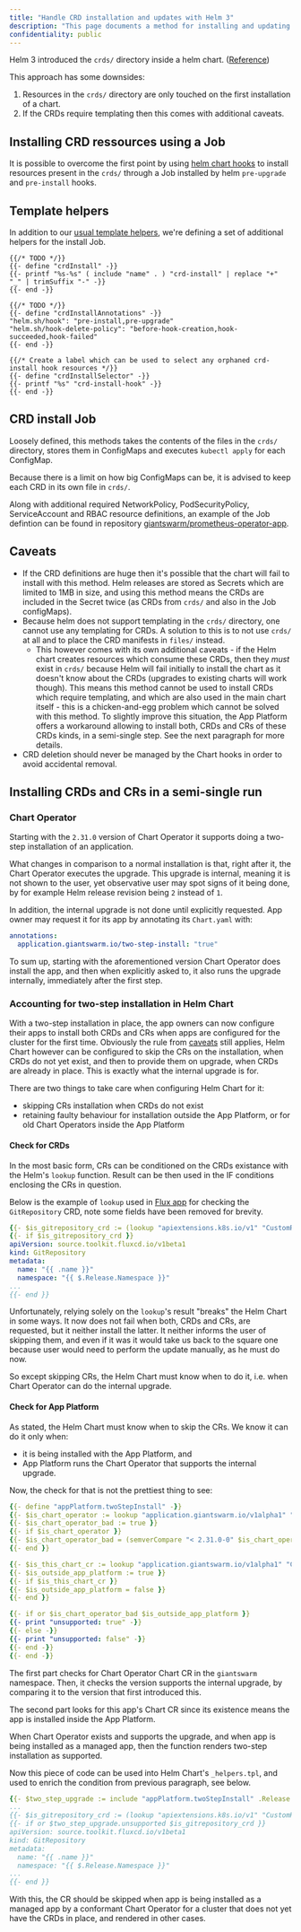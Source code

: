 ```yaml
---
title: "Handle CRD installation and updates with Helm 3"
description: "This page documents a method for installing and updating CRDs using Helm 3"
confidentiality: public
---
```


Helm 3 introduced the `crds/` directory inside a helm chart. ([Reference](https://helm.sh/docs/chart_best_practices/custom_resource_definitions/#install-a-crd-declaration-before-using-the-resource))

This approach has some downsides:

1. Resources in the `crds/` directory are only touched on the first installation of a chart.
2. If the CRDs require templating then this comes with additional caveats.

## Installing CRD ressources using a Job

It is possible to overcome the first point by using [helm chart hooks](https://helm.sh/docs/topics/charts_hooks/) to install resources present in the `crds/` through a Job installed by helm `pre-upgrade` and `pre-install` hooks.

## Template helpers

In addition to our [usual template helpers](https://github.com/giantswarm/template-app/blob/142e685/helm/APP-NAME-app/templates/_helpers.tpl), we're defining a set of additional helpers for the install Job.

```
{{/* TODO */}}
{{- define "crdInstall" -}}
{{- printf "%s-%s" ( include "name" . ) "crd-install" | replace "+" "_" | trimSuffix "-" -}}
{{- end -}}

{{/* TODO */}}
{{- define "crdInstallAnnotations" -}}
"helm.sh/hook": "pre-install,pre-upgrade"
"helm.sh/hook-delete-policy": "before-hook-creation,hook-succeeded,hook-failed"
{{- end -}}

{{/* Create a label which can be used to select any orphaned crd-install hook resources */}}
{{- define "crdInstallSelector" -}}
{{- printf "%s" "crd-install-hook" -}}
{{- end -}}
```

## CRD install Job

Loosely defined, this methods takes the contents of the files in the `crds/` directory, stores them in ConfigMaps and executes `kubectl apply` for each ConfigMap.

Because there is a limit on how big ConfigMaps can be, it is advised to keep each CRD in its own file in `crds/`.

Along with additional required NetworkPolicy, PodSecurityPolicy, ServiceAccount and RBAC resource definitions, an example of the Job defintion can be found in repository [giantswarm/prometheus-operator-app](https://github.com/giantswarm/prometheus-operator-app/tree/a8315a8/helm/prometheus-operator-app/templates/crd-install).

## Caveats

- If the CRD definitions are huge then it's possible that the chart will fail to install with this method. Helm releases are stored as Secrets which are limited to 1MB in size, and using this method means the CRDs are included in the Secret twice (as CRDs from `crds/` and also in the Job configMaps).
- Because helm does not support templating in the `crds/` directory, one cannot use any templating for CRDs. A solution to this is to not use `crds/` at all and to place the CRD manifests in `files/` instead.
	- This however comes with its own additional caveats - if the Helm chart creates resources which consume these CRDs, then they _must_ exist in `crds/` because Helm will fail initially to install the chart as it doesn't know about the CRDs (upgrades to existing charts will work though). This means this method cannot be used to install CRDs which require templating, and which are also used in the main chart itself - this is a chicken-and-egg problem which cannot be solved with this method. To slightly improve this situation, the App Platform offers a workaround allowing to install both, CRDs and CRs of these CRDs kinds, in a semi-single step. See the next paragraph for more details.
- CRD deletion should never be managed by the Chart hooks in order to avoid accidental removal.

## Installing CRDs and CRs in a semi-single run

### Chart Operator

Starting with the `2.31.0` version of Chart Operator it supports doing a two-step installation of an application.

What changes in comparison to a normal installation is that, right after it, the Chart Operator executes the
upgrade. This upgrade is internal, meaning it is not shown to the user, yet observative user may spot signs of it
being done, by for example Helm release revision being `2` instead of `1`.

In addition, the internal upgrade is not done until explicitly requested. App owner may request it for its app
by annotating its `Chart.yaml` with:

```yaml
annotations:
  application.giantswarm.io/two-step-install: "true"
```

To sum up, starting with the aforementioned version Chart Operator does install the app, and then when explicitly
asked to, it also runs the upgrade internally, immediately after the first step.

### Accounting for two-step installation in Helm Chart

With a two-step installation in place, the app owners can now configure their apps to install both CRDs and CRs
when apps are configured for the cluster for the first time. Obviously the rule from [caveats](#caveats) still
applies, Helm Chart however can be configured to skip the CRs on the installation, when CRDs do not yet exist,
and then to provide them on upgrade, when CRDs are already in place. This is exactly what the internal upgrade is
for.

There are two things to take care when configuring Helm Chart for it:
- skipping CRs installation when CRDs do not exist
- retaining faulty behaviour for installation outside the App Platform, or for old Chart Operators inside the App
Platform

#### Check for CRDs

In the most basic form, CRs can be conditioned on the CRDs existance with the Helm's `lookup` function. Result
can be then used in the IF conditions enclosing the CRs in question.

Below is the example of `lookup` used in [Flux app](https://github.com/giantswarm/flux-app/blob/master/helm/flux-app/templates/source.yaml) for checking the `GitRepository` CRD, note some fields have been removed for brevity.

```yaml
{{- $is_gitrepository_crd := (lookup "apiextensions.k8s.io/v1" "CustomResourceDefinition" "" "gitrepositories.source.toolkit.fluxcd.io") -}}
{{- if $is_gitrepository_crd }}
apiVersion: source.toolkit.fluxcd.io/v1beta1
kind: GitRepository
metadata:
  name: "{{ .name }}"
  namespace: "{{ $.Release.Namespace }}"
...
{{- end }}
```

Unfortunately, relying solely on the `lookup`'s result "breaks" the Helm Chart in some ways. It now does not fail
when both, CRDs and CRs, are requested, but it neither install the latter. It neither informs the user of
skipping them, and even if it was it would take us back to the square one because user would need to perform the
update manually, as he must do now.

So except skipping CRs, the Helm Chart must know when to do it, i.e. when Chart Operator can do the internal
upgrade.

#### Check for App Platform

As stated, the Helm Chart must know when to skip the CRs. We know it can do it only when:
- it is being installed with the App Platform, and
- App Platform runs the Chart Operator that supports the internal upgrade.

Now, the check for that is not the prettiest thing to see:

```yaml
{{- define "appPlatform.twoStepInstall" -}}
{{- $is_chart_operator := lookup "application.giantswarm.io/v1alpha1" "Chart" "giantswarm" "chart-operator" -}}
{{- $is_chart_operator_bad := true }}
{{- if $is_chart_operator }}
{{- $is_chart_operator_bad = (semverCompare "< 2.31.0-0" $is_chart_operator.spec.version) }}
{{- end }}

{{- $is_this_chart_cr := lookup "application.giantswarm.io/v1alpha1" "Chart" "giantswarm" . -}}
{{- $is_outside_app_platform := true }}
{{- if $is_this_chart_cr }}
{{- $is_outside_app_platform = false }}
{{- end }}

{{- if or $is_chart_operator_bad $is_outside_app_platform }}
{{- print "unsupported: true" -}}
{{- else -}}
{{- print "unsupported: false" -}}
{{- end -}}
{{- end -}}
```

The first part checks for Chart Operator Chart CR in the `giantswarm` namespace. Then, it checks the version
supports the internal upgrade, by comparing it to the version that first introduced this.

The second part looks for this app's Chart CR since its existence means the app is installed inside the App
Platform.

When Chart Operator exists and supports the upgrade, and when app is being installed as a managed app, then the
function renders two-step installation as supported.

Now this piece of code can be used into Helm Chart's `_helpers.tpl`, and used to enrich the condition from
previous paragraph, see below.

```yaml
{{- $two_step_upgrade := include "appPlatform.twoStepInstall" .Release.Name | fromYaml }}
...
{{- $is_gitrepository_crd := (lookup "apiextensions.k8s.io/v1" "CustomResourceDefinition" "" "gitrepositories.source.toolkit.fluxcd.io") -}}
{{- if or $two_step_upgrade.unsupported $is_gitrepository_crd }}
apiVersion: source.toolkit.fluxcd.io/v1beta1
kind: GitRepository
metadata:
  name: "{{ .name }}"
  namespace: "{{ $.Release.Namespace }}"
...
{{- end }}
```

With this, the CR should be skipped when app is being installed as a managed app by a conformant Chart Operator
for a cluster that does not yet have the CRDs in place, and rendered in other cases.
